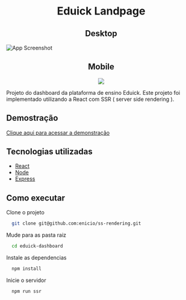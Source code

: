 <h1 align="center" > Eduick Landpage</h1>

<h2 align="center"> Desktop </h2>

![App Screenshot](https://ucarecdn.com/ba5b3227-b7ef-41f5-9418-fe882e545fb1/eduicklandpage1440.png)


<h2 align="center"> Mobile </h2>
<p align="center" >
<img  src="https://ucarecdn.com/f3360d89-1da9-4133-be5f-e8353154fe13/-/preview/300x300/"/>
</p>

Projeto do dashboard da plataforma de ensino Eduick.
Este projeto foi implementado utilizando a React com SSR ( server side rendering ).

## Demostração

[Clique aqui para acessar a demonstração](http://tst-ssr.herokuapp.com/)

## Tecnologias utilizadas


- [React](https://reactjs.org/)
- [Node](https://nodejs.org/en/)
- [Express](https://expressjs.com/pt-br/)


## Como executar

Clone o projeto

```bash
  git clone git@github.com:enicio/ss-rendering.git
```

Mude para as pasta raiz

```bash
  cd eduick-dashboard
```

Instale as dependencias

```bash
  npm install
```

Inicie o servidor

```bash
  npm run ssr
```
